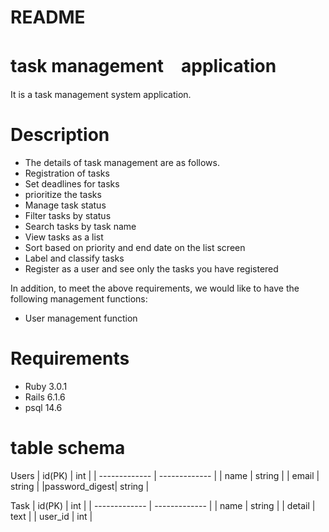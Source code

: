 # README

# task management　application
It is a task management system application.

# Description
- The details of task management are as follows.
- Registration of tasks
- Set deadlines for tasks
- prioritize the tasks
- Manage task status
- Filter tasks by status
- Search tasks by task name
- View tasks as a list
- Sort based on priority and end date on the list screen
- Label and classify tasks
- Register as a user and see only the tasks you have registered

In addition, to meet the above requirements, we would like to have the following management functions:
- User management function

# Requirements
- Ruby 3.0.1
- Rails 6.1.6
- psql 14.6


# table schema
Users
| id(PK)        | int           |
| ------------- | ------------- |
| name          | string        |
| email         | string        |
|password_digest| string        |

Task
| id(PK)        | int           |
| ------------- | ------------- |
| name          | string        |
| detail        | text          |
| user_id       | int           |

